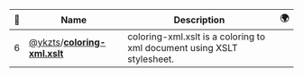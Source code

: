 |:star2: | Name | Description | 🌍|
|---|---|---|---|
|6|[@ykzts](https://github.com/ykzts)/[**coloring-xml.xslt**](https://github.com/ykzts/coloring-xml.xslt)|coloring-xml.xslt is a coloring to xml document using XSLT stylesheet.||


